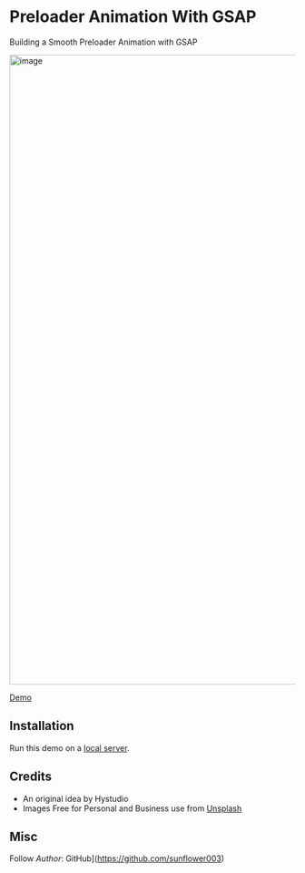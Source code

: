# Preloader Animation With GSAP

Building a Smooth Preloader Animation with GSAP

<img width="1710" height="1107" alt="image" src="https://github.com/user-attachments/assets/fbfd67b8-48e4-4f32-9534-2473863e7b85" />


[Demo](https://preloader-with-gsap.vercel.app/)

## Installation

Run this demo on a [local server](https://developer.mozilla.org/en-US/docs/Learn/Common_questions/Tools_and_setup/set_up_a_local_testing_server).


## Credits

- An original idea by Hystudio
- Images Free for Personal and Business use from [Unsplash](https://unsplash.com/)

## Misc

Follow _Author_: GitHub](https://github.com/sunflower003)
